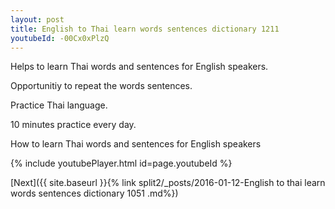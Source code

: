 ```yaml
---
layout: post
title: English to Thai learn words sentences dictionary 1211 
youtubeId: -00Cx0xPlzQ
---
```

 
 
Helps to learn Thai words and sentences for English speakers.

Opportunitiy to repeat the words sentences. 

Practice Thai language. 
 
10 minutes practice every day. 
 
How to learn Thai words and sentences for English speakers 
 
{% include youtubePlayer.html id=page.youtubeId %}
 
 
[Next]({{ site.baseurl }}{% link  split2/_posts/2016-01-12-English to thai learn words sentences dictionary 1051 .md%})
 
